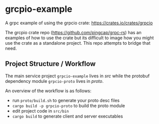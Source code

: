 # grcpio-example
A grpc example of using the grpcio crate: https://crates.io/crates/grpcio



The grcpio crate repo (https://github.com/pingcap/grpc-rs) has an examples of how to use the crate but its difficult to image how you might use the crate as a standalone project. This repo attempts to bridge that need.




## Project Structure / Workflow
The main service project `grpcio-example` lives in *src* while the protobuf dependency module `grpcio-proto` lives in *proto*. 

An overview of the workflow is as follows:
- run `proto/build.sh` to generate your proto desc files
- `cargo build -p grpcio-proto` to build the proto module
- edit project code in `src/bin`
- `cargo build` to generate client and server executables
